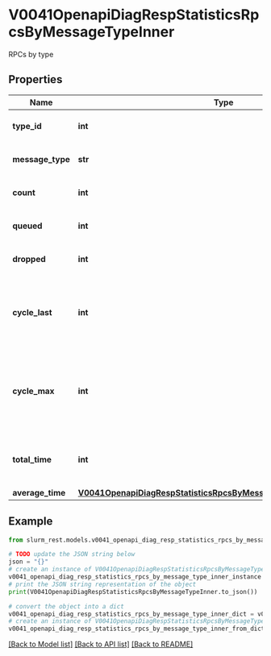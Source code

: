 # V0041OpenapiDiagRespStatisticsRpcsByMessageTypeInner

RPCs by type

## Properties

Name | Type | Description | Notes
------------ | ------------- | ------------- | -------------
**type_id** | **int** | Message type as integer | 
**message_type** | **str** | Message type as string | 
**count** | **int** | Number of RPCs received | 
**queued** | **int** | Number of RPCs queued | 
**dropped** | **int** | Number of RPCs dropped | 
**cycle_last** | **int** | Number of RPCs processed within the last RPC queue cycle | 
**cycle_max** | **int** | Maximum number of RPCs processed within a RPC queue cycle since start | 
**total_time** | **int** | Total time spent processing RPC in seconds | 
**average_time** | [**V0041OpenapiDiagRespStatisticsRpcsByMessageTypeInnerAverageTime**](V0041OpenapiDiagRespStatisticsRpcsByMessageTypeInnerAverageTime.md) |  | 

## Example

```python
from slurm_rest.models.v0041_openapi_diag_resp_statistics_rpcs_by_message_type_inner import V0041OpenapiDiagRespStatisticsRpcsByMessageTypeInner

# TODO update the JSON string below
json = "{}"
# create an instance of V0041OpenapiDiagRespStatisticsRpcsByMessageTypeInner from a JSON string
v0041_openapi_diag_resp_statistics_rpcs_by_message_type_inner_instance = V0041OpenapiDiagRespStatisticsRpcsByMessageTypeInner.from_json(json)
# print the JSON string representation of the object
print(V0041OpenapiDiagRespStatisticsRpcsByMessageTypeInner.to_json())

# convert the object into a dict
v0041_openapi_diag_resp_statistics_rpcs_by_message_type_inner_dict = v0041_openapi_diag_resp_statistics_rpcs_by_message_type_inner_instance.to_dict()
# create an instance of V0041OpenapiDiagRespStatisticsRpcsByMessageTypeInner from a dict
v0041_openapi_diag_resp_statistics_rpcs_by_message_type_inner_from_dict = V0041OpenapiDiagRespStatisticsRpcsByMessageTypeInner.from_dict(v0041_openapi_diag_resp_statistics_rpcs_by_message_type_inner_dict)
```
[[Back to Model list]](../README.md#documentation-for-models) [[Back to API list]](../README.md#documentation-for-api-endpoints) [[Back to README]](../README.md)


